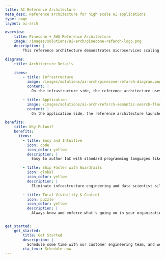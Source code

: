 ```yaml
---
title: AI Reference Architecture
meta_desc: Reference architecture for high scale AI applications
type: page
layout: ai-arch

overview:
    title: Pinecone + AWS Reference Architecture
    image: /images/solutions/ai-arch/pinecone-refarch-logo.png
    description: |
        This reference architecture demonstrates microservices scaling, data processing pipelines, infrastructure segmentation through networking and security groups, and UI and database synchronizations. It serves as a reference point for you take an idea in a notebook to an application handling real-world traffic. The reference architecture is built with the best practices for how to use AWS and Pinecone. It is designed for production, and it is easily modifiable to fit most use cases.

diagrams:
    title: Architecture Details

    items:
        - title: Infrastructure
          image: /images/solutions/ai-arch/pinecone-refarch-diagram.png
          content: |
            On the infrastructure side, the reference architecture uses a Pinecone index as a vector store, a queue to fan out work, networking and security groups to separate the infrastructure, ECS services for the frontend and backend microservices, and autoscaling configured to expand the worker pool up and down elastically in response to system load.

        - title: Application
          image: /images/solutions/ai-arch/refarch-semantic-search-flow.png
          content: |
            On the application side, the reference architecture launches a semantic search interface over a Postgres database of product records, leveraging Pinecone’s vector database for queries and instant index updates.

benefits:
    title: Why Pulumi?
    benefits:
      items:
        - title: Easy and Intuitive
          icon: code
          icon_color: yellow
          description: |
            Easy to author IaC with standard programming languages like Python. 

        - title: Ship Faster with Guardrails
          icon: global
          icon_color: yellow
          description: |
            Eliminate infrastructure engineering and data scientist silos.

        - title: Total Visibility & Control
          icon: puzzle
          icon_color: yellow
          description: |
            Always know and enforce what's going on in your organization. 


get_started:
    get_started:
        title: Get Started
        description: |
          Schedule some time with our customer engineering team, and we will help you scale your AI infrastructure with Pulumi.
        cta_text: Schedule now
---
```

